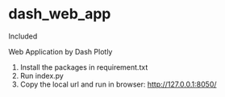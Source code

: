 # dash_web_app
Included 

Web Application by Dash Plotly
1. Install the packages in requirement.txt
2. Run index.py
3. Copy the local url and run in browser: http://127.0.0.1:8050/
